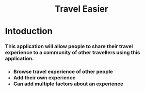 <h1 align="center">Travel Easier</h1>
<h1>Intoduction</h1>
<h3>
This application will allow people to share their travel experience to a community of other travellers using this application.
<h3/>
<ul>
 <li>Browse travel experience of other people
 </li>
  <li>
   Add their own experience
 </li>
   <li>
   Can add multiple factors about an experience
 </li>
</ul>

